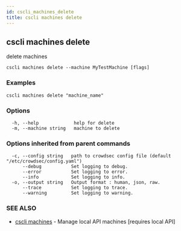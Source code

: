 ```yaml
---
id: cscli_machines_delete
title: cscli machines delete
---
```

## cscli machines delete

delete machines

```
cscli machines delete --machine MyTestMachine [flags]
```

### Examples

```
cscli machines delete "machine_name"
```

### Options

```
  -h, --help             help for delete
  -m, --machine string   machine to delete
```

### Options inherited from parent commands

```
  -c, --config string   path to crowdsec config file (default "/etc/crowdsec/config.yaml")
      --debug           Set logging to debug.
      --error           Set logging to error.
      --info            Set logging to info.
  -o, --output string   Output format : human, json, raw.
      --trace           Set logging to trace.
      --warning         Set logging to warning.
```

### SEE ALSO

* [cscli machines](/cscli/cscli_machines.md)	 - Manage local API machines [requires local API]

